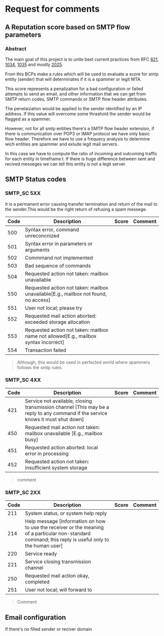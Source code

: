 # Request for comments
## A Reputation score based on SMTP flow parameters
### Abstract
The main goal of this project is to unite best current practices from 
RFC [821](https://tools.ietf.org/html/rfc821), [1034](https://tools.ietf.org/html/rfc1034), [1035](https://tools.ietf.org/html/rfc1035) and mostly [2025](https://tools.ietf.org/html/rfc2505).

From this BCPs make a rules which will be used to evaluate a score for smtp
entity (sender) that will determinates if it is a spammer or legit MTA.
 
This score represents a penalization for a bad configuration or failed attempts
to send an email, and other information that we can get from SMTP return codes,
SMTP commands or SMTP flow header attributes.

The penelaization would be applied to the sender identified by
an IP address. If this value will overcome some thrashold the sender would be
flagged as a spammer.

However, not for all smtp entities there's a SMTP flow header extension, if
there is communication over POP3 or IMAP protocol we have only basic flow header.
Therefore we have to use a frequecy analysis to determine wich entities are spammer
and exlude legit mail servers. 

In this case we have to compute the ratio of incoming and outcoming traffic for
each entity in timeframe t. If there is huge difference between sent and recived
messeges we can tell this entity is not a legit server.

## SMTP Status codes
### SMTP_SC 5XX

It is a permanent error causing transfer termination and return of the mail to\
the sender.This would be the right return of refusing a spam messege.

|Code | Description | Score | Comment |
| --- | ----------- | ----- | ------- |
|500|Syntax error, command unreconcnized |||
|501|Syntax error in parameters or arguments |||
|502|Commmand not implemented |||
|503|Bad sequence of commands |||
|504|Requested action not taken: mailbox unavailable|||
|550|Requested action not taken: mailbox unavailable\[E.g., mailbox not found, no access]|||
|551|User not local; please try <forward-path>|||
|552|Requested mail action aborted: exceeded storage allocation|||
|553|Requested action not taken: mailbox name not allowed\[E.g., mailbox syntax incorrect]|||
|554|Transaction failed |||

>Although, this would be used in perfected world where spammers follows the 
>smtp rules.

### SMTP_SC 4XX

|Code | Description | Score | Comment |
| --- | ----------- | ----- | ------- |
|421|<domain> Service not available, closing transmission channel [This may be a reply to any command if the service knows it must shut down]|||
|450|Requested mail action not taken: mailbox unavailable [E.g., mailbox busy]|||
|451|Requested action aborted: local error in processing|||
|452|Requested action not taken: insufficient system storage|||

>comment

### SMTP_SC 2XX

|Code | Description | Score | Comment |
| --- | ----------- | ----- | ------- |
|211|System status, or system help reply|||
|214|Help message [Information on how to use the receiver or the meaning of a particular non-standard command; this reply is useful only to the human user]
|220|<domain> Service ready|||
|221|<domain> Service closing transmission channel|||
|250|Requested mail action okay, completed|||
|251|User not local; will forward to <forward-path>|||

>Comment

## Email configuration
If there's no filled sender or reciver domain 


### 

